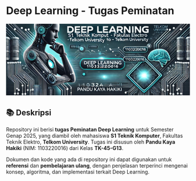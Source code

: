 # Deep Learning - Tugas Peminatan

![Deep Learning](59b76e48-4e27-4102-9860-f34a45da2a852.jpg)

## 📚 Deskripsi
Repository ini berisi **tugas Peminatan Deep Learning** untuk Semester Genap 2025, yang diambil oleh mahasiswa **S1 Teknik Komputer**, Fakultas Teknik Elektro, **Telkom University**. Tugas ini disusun oleh **Pandu Kaya Hakiki** (NIM: 1103220016) dari Kelas **TK-45-G13**.

Dokumen dan kode yang ada di repository ini dapat digunakan untuk **referensi** dan **pembelajaran ulang**, dengan penjelasan terperinci mengenai konsep, algoritma, dan implementasi terkait Deep Learning.
